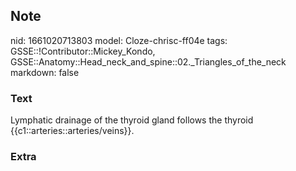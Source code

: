 ## Note
nid: 1661020713803
model: Cloze-chrisc-ff04e
tags: GSSE::!Contributor::Mickey_Kondo, GSSE::Anatomy::Head_neck_and_spine::02._Triangles_of_the_neck
markdown: false

### Text
Lymphatic drainage of the thyroid gland follows the thyroid {{c1::arteries::arteries/veins}}.

### Extra

